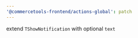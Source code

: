 ```yaml
---
'@commercetools-frontend/actions-global': patch
---
```


extend `TShowNotification` with optional `text`

